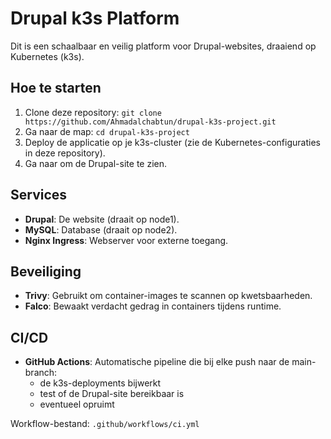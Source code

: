 # Drupal k3s Platform

Dit is een schaalbaar en veilig platform voor Drupal-websites, draaiend op Kubernetes (k3s).

## Hoe te starten

1. Clone deze repository: `git clone https://github.com/Ahmadalchabtun/drupal-k3s-project.git`
2. Ga naar de map: `cd drupal-k3s-project`
3. Deploy de applicatie op je k3s-cluster (zie de Kubernetes-configuraties in deze repository).
4. Ga naar  om de Drupal-site te zien.

## Services

- **Drupal**: De website (draait op node1).
- **MySQL**: Database (draait op node2).
- **Nginx Ingress**: Webserver voor externe toegang.

## Beveiliging

- **Trivy**: Gebruikt om container-images te scannen op kwetsbaarheden.
- **Falco**: Bewaakt verdacht gedrag in containers tijdens runtime.

## CI/CD

- **GitHub Actions**: Automatische pipeline die bij elke push naar de main-branch:
  - de k3s-deployments bijwerkt
  - test of de Drupal-site bereikbaar is
  - eventueel opruimt

Workflow-bestand: `.github/workflows/ci.yml`
